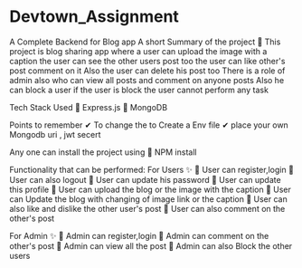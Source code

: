 # Devtown_Assignment

A Complete Backend for Blog app 
A short Summary of the project 🙌
This project is blog sharing app where a user can upload the image with a caption 
the user can see the other users post too the user can like other's post comment on it 
Also the user can delete his post too 
There is a role of admin also who can view all posts and comment on anyone posts 
Also he can block a user if the user is block the user cannot perform any task 

Tech Stack Used 
🚀 Express.js
🚀 MongoDB

Points to remember
✔ To change the to Create a Env file 
✔ place your own Mongodb uri , jwt secert

Any one can install the project using 🚀 NPM install 

Functionality that can be performed:
For Users ✨
📌 User can register,login
📌 User can also logout 
📌 User can update his password 
📌 User can update this profile 
📌 User can upload the blog or the image with the caption 
📌 User can Update the blog with changing of image link or the caption 
📌 User can also like and dislike the other user's post 
📌 User can also comment on the other's post 
 
 For Admin ✨
 📌 Admin can register,login
 📌 Admin can  comment on the other's post 
 📌 Admin can view all the post 
 📌 Admin can also Block the other users 
 
 
 



